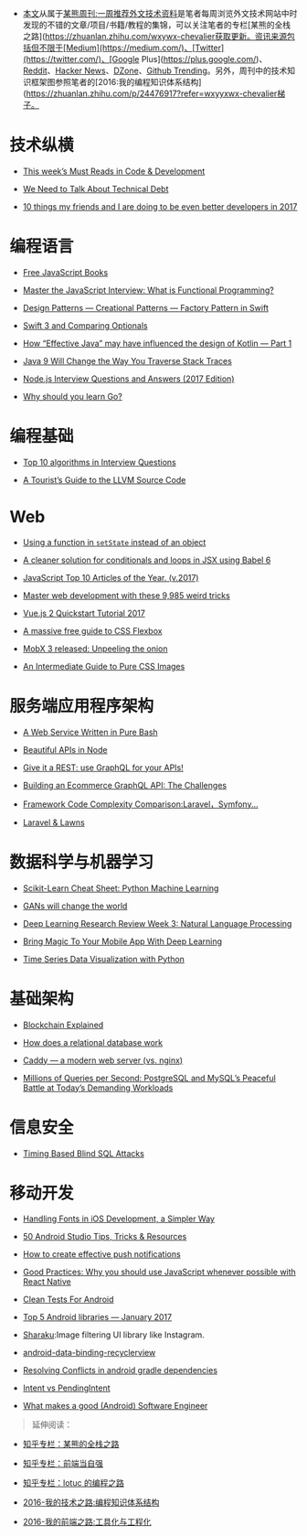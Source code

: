 ﻿- [本文](https://zhuanlan.zhihu.com/p/24840980)从属于[某熊周刊:一周推荐外文技术资料](https://github.com/wx-chevalier/Coder-Knowledge-Graph/tree/master/Weekly)是笔者每周浏览外文技术网站中时发现的不错的文章/项目/书籍/教程的集锦，可以关注笔者的专栏[某熊的全栈之路](https://zhuanlan.zhihu.com/wxywx-chevalier获取更新。资讯来源包括但不限于[Medium](https://medium.com/)、[Twitter](https://twitter.com/)、[Google Plus](https://plus.google.com/)、[Reddit](https://www.reddit.com/)、[Hacker News](https://news.ycombinator.com/)、[DZone](https://dzone.com/)、[Github Trending](https://github.com/trending)。另外，周刊中的技术知识框架图参照笔者的[2016:我的编程知识体系结构](https://zhuanlan.zhihu.com/p/24476917?refer=wxyyxwx-chevalier梯子。

# 技术纵横

- [This week’s Must Reads in Code & Development](https://uiux.blog/this-weeks-must-reads-in-code-development-424b0edf48d7#.3youcccb2)

- [We Need to Talk About Technical Debt](https://24ways.org/2016/we-need-to-talk-about-technical-debt/?utm_source=Frontend-Weekly&utm_campaign=2defa51eb6-EMAIL_CAMPAIGN_2016_12_14&utm_medium=email&utm_term=0_754e22de12-2defa51eb6-379971901)

- [10 things my friends and I are doing to be even better developers in 2017](https://medium.com/code-school/10-things-my-friends-and-i-are-doing-to-be-even-better-developers-in-2017-5bce0d8bdf0#.3lso7f99h)

# 编程语言

- [Free JavaScript Books](https://medium.com/web-development-zone/free-javascript-books-8383ff79576a#.uuh165vl2)

- [Master the JavaScript Interview: What is Functional Programming?](https://medium.com/javascript-scene/master-the-javascript-interview-what-is-functional-programming-7f218c68b3a0#.huw4ylx0v)

- [Design Patterns — Creational Patterns — Factory Pattern in Swift](https://medium.com/swift-programming/design-patterns-creational-patterns-factory-pattern-in-swift-d049af54235b#.jylcf3ckt)

- [Swift 3 and Comparing Optionals](http://useyourloaf.com/blog/swift-3-and-comparing-optionals)

- [How “Effective Java” may have influenced the design of Kotlin — Part 1](https://medium.com/@lukleDev/how-effective-java-may-have-influenced-the-design-of-kotlin-part-1-45fd64c2f974#.1gwz6ub5g)

- [Java 9 Will Change the Way You Traverse Stack Traces](http://blog.takipi.com/java-9-will-change-the-way-you-traverse-stack-traces/)

- [Node.js Interview Questions and Answers (2017 Edition)](https://blog.risingstack.com/node-js-interview-questions-and-answers-2017/)

- [Why should you learn Go?](https://medium.com/@kevalpatel2106/why-should-you-learn-go-f607681fad65)

# 编程基础

- [Top 10 algorithms in Interview Questions](http://www.geeksforgeeks.org/top-10-algorithms-in-interview-questions/)

- [A Tourist’s Guide to the LLVM Source Code](http://blog.regehr.org/archives/1453)

# Web

- [Using a function in `setState` instead of an object](https://medium.com/@shopsifter/using-a-function-in-setstate-instead-of-an-object-1f5cfd6e55d1#.retp9zsby)

- [A cleaner solution for conditionals and loops in JSX using Babel 6](https://hackernoon.com/a-cleaner-solution-for-conditionals-and-loops-in-jsx-using-babel-6-a67dcaee9b06#.b1t2ssnvc)

- [JavaScript Top 10 Articles of the Year. (v.2017)](https://medium.mybridge.co/javascript-top-10-articles-of-the-year-v-2017-6f416a925b88#.ai3wewh80)

- [Master web development with these 9,985 weird tricks](https://medium.com/@david.gilbertson/master-web-development-with-these-9-985-weird-tricks-77c71d1d96f3#.468t0zt6g)

- [Vue.js 2 Quickstart Tutorial 2017](https://medium.com/@s_eschweiler/vue-js-2-quickstart-tutorial-2017-246195cfbdd2#.x0l9g6j9r)

- [A massive free guide to CSS Flexbox](https://medium.freecodecamp.com/a-massive-free-guide-to-css-flexbox-c6e009d33bf8#.kvhe43840)

- [MobX 3 released: Unpeeling the onion](https://medium.com/@mweststrate/mobx-3-released-unpeeling-the-onion-ca877382f443#.fks5rv972)

- [An Intermediate Guide to Pure CSS Images](http://codepen.io/mikemang/post/an-intermediate-guide-to-pure-css-images)

# 服务端应用程序架构

- [A Web Service Written in Pure Bash](https://hackernoon.com/a-web-service-written-in-pure-bash-2af847902df1#.cj46mct9e)

- [Beautiful APIs in Node](https://medium.com/software-engineering/beautiful-node-apis-eaf0b636cbe?source=reading_list---nodejs------56-4---------)

- [Give it a REST: use GraphQL for your APIs!](https://medium.com/@davidcelis/give-it-a-rest-use-graphql-for-your-apis-40a2761e6336#.4shk2q5lq)

- [Building an Ecommerce GraphQL API: The Challenges](https://techblog.commercetools.com/building-an-ecommerce-graphql-api-the-challenges-6d652a95f478?source=reading_list---------99-3---------)

- [Framework Code Complexity Comparison:Laravel，Symfony...](https://medium.com/@taylorotwell/measuring-code-complexity-64356da605f9#.y4vi685es)

- [Laravel & Lawns](https://medium.com/@taylorotwell/laravel-lawns-bca94903d814#.v6kzp9jea)

# 数据科学与机器学习

- [Scikit-Learn Cheat Sheet: Python Machine Learning](https://www.datacamp.com/community/blog/scikit-learn-cheat-sheet#gs.BL5y53s)

- [GANs will change the world](https://medium.com/@Moscow25/gans-will-change-the-world-7ed6ae8515ca#.rsz8annj6)

- [Deep Learning Research Review Week 3: Natural Language Processing](https://adeshpande3.github.io/adeshpande3.github.io/Deep-Learning-Research-Review-Week-3-Natural-Language-Processing)

- [Bring Magic To Your Mobile App With Deep Learning](https://medium.com/@avihay/bring-magic-to-your-mobile-app-with-deep-learning-184d9062d7fc#.86xj9zf82)

- [Time Series Data Visualization with Python](http://machinelearningmastery.com/time-series-data-visualization-with-python/)

# 基础架构

- [Blockchain Explained](https://medium.com/ymedialabs-innovation/blockchain-explained-cdcf5beb30f5#.tvx66vn0j)

- [How does a relational database work](http://coding-geek.com/how-databases-work/)

- [Caddy — a modern web server (vs. nginx)](https://hackernoon.com/caddy-a-modern-web-server-vs-nginx-e9e4abc443e?source=reading_list---golang------52-4---------)

- [Millions of Queries per Second: PostgreSQL and MySQL’s Peaceful Battle at Today’s Demanding Workloads](https://www.percona.com/blog/2017/01/06/millions-queries-per-second-postgresql-and-mysql-peaceful-battle-at-modern-demanding-workloads/)

# 信息安全

- [Timing Based Blind SQL Attacks](https://hackernoon.com/timing-based-blind-sql-attacks-bd276dc618dd)

# 移动开发

- [Handling Fonts in iOS Development, a Simpler Way](https://medium.com/compileswift/handling-fonts-in-ios-development-a-simpler-way-32d360cdc1b6#.iydjc4v10)

- [50 Android Studio Tips, Tricks & Resources](https://medium.com/@thanhthinh/50-android-studio-tips-tricks-resources-57a000b6167d#.eepm0vuzd)

- [How to create effective push notifications](https://uxplanet.org/how-to-create-effective-push-notifications-c80f80420453#.oudqh23rr)

- [Good Practices: Why you should use JavaScript whenever possible with React Native](https://blog.getexponent.com/good-practices-why-you-should-use-javascript-whenever-possible-with-react-native-26478ec22334#.qqcy0fu2p)

- [Clean Tests For Android](https://android.jlelse.eu/clean-tests-part-1-naming-cce94edf0522#.ubq0xut0v)

- [Top 5 Android libraries — January 2017](https://medium.cobeisfresh.com/top-5-android-libraries-january-2017-53e217783fc9#.ff6m78i2h)

- [Sharaku](https://github.com/makomori/Sharaku):Image filtering UI library like Instagram.

- [android-data-binding-recyclerview](https://medium.com/google-developers/android-data-binding-recyclerview-db7c40d9f0e4#.kid76mq35)

- [Resolving Conflicts in android gradle dependencies](https://blog.mindorks.com/avoiding-conflicts-in-android-gradle-dependencies-28e4200ca235#.iw3bp89uh)

- [Intent vs PendingIntent](https://android.jlelse.eu/intent-vs-pendingintent-8ef2ad5824ed#.rtleu0esr)

- [What makes a good (Android) Software Engineer](https://hackernoon.com/what-makes-a-good-android-software-engineer-206562e1fdb6#.70gqulisn)

> 延伸阅读：

- [知乎专栏：某熊的全栈之路](https://zhuanlan.zhihu.com/wx-chevalier)
  >
- [知乎专栏：前端当自强](https://zhuanlan.zhihu.com/c_67532981)
  >
- [知乎专栏：lotuc 的编程之路](https://zhuanlan.zhihu.com/lotuc)
  >
- [2016-我的技术之路:编程知识体系结构](https://zhuanlan.zhihu.com/p/24476917?refer=wx-chevalier)
  >
- [2016-我的前端之路:工具化与工程化](https://zhuanlan.zhihu.com/p/24575395?refer=wx-chevalier)
